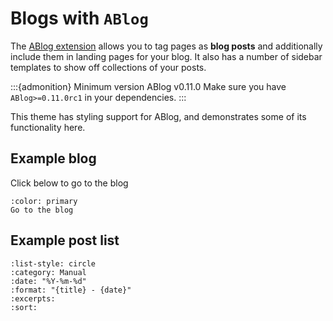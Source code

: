 # Blogs with `ABlog`

The [ABlog extension](https://ablog.readthedocs.io/) allows you to tag pages as **blog posts** and additionally include them in landing pages for your blog.
It also has a number of sidebar templates to show off collections of your posts.

:::{admonition} Minimum version ABlog v0.11.0
Make sure you have `ABlog>=0.11.0rc1` in your dependencies.
:::

This theme has styling support for ABlog, and demonstrates some of its functionality here.

## Example blog

Click below to go to the blog

```{button-link} ../examples/blog/index.html
:color: primary
Go to the blog
```

## Example post list

```{postlist}
:list-style: circle
:category: Manual
:date: "%Y-%m-%d"
:format: "{title} - {date}"
:excerpts:
:sort:
```
